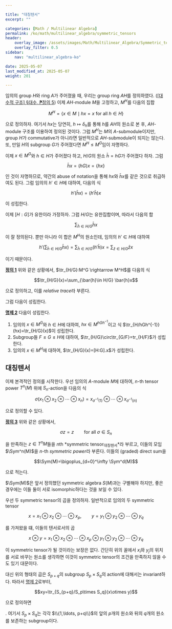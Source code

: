 ```yaml
---

title: "대칭텐서"
excerpt: ""

categories: [Math / Multilinear Algebra]
permalink: /ko/math/multilinear_algebra/symmetric_tensors
header:
    overlay_image: /assets/images/Math/Multilinear_Algebra/Symmetric_tensors.png
    overlay_filter: 0.5
sidebar: 
    nav: "multilinear_algebra-ko"

date: 2025-05-07
last_modified_at: 2025-05-07
weight: 201

---
```



임의의 group $H$와 ring $A$가 주어졌을 때, 우리는 group ring $AH$를 정의하였다. ([\[대수적 구조\] §대수, ⁋정의 5](/ko/math/algebraic_structures/algebras#def5)) 이제 $AH$-module $M$을 고정하고, $M^H$를 다음의 집합

$$M^H=\left\{x\in M\mid \text{$hx=x$ for all $h\in H$}\right\}$$

으로 정의하자. 여기서 $hx$는 당연히, $h\mapsto \delta_h$를 통해 $h$를 $AH$의 원소로 본 후, $AH$-module 구조를 이용하여 정의된 것이다. 그럼 $M^H$는 $M$의 $A$-submodule이지만, group $H$가 commutative가 아니라면 일반적으로 $AH$-submodule이 되지는 않는다. 또, 만일 $H$의 subgroup $G$가  주어졌다면 $M^H\leq M^G$임이 자명하다. 

이제 $x\in M^G$와 $h\in H$가 주어졌다 하고, $H/G$의 원소 $\bar{h}=hG$가 주어졌다 하자. 그럼 

$$\bar{h}x=(hG)x=\left\{hx\right\}$$

인 것이 자명하므로, 약간의 abuse of notation을 통해 $hx$와 $\bar{h}x$를 같은 것으로 취급하여도 된다. 그럼 임의의 $h'\in H$에 대하여, 다음의 식

$$h'(\bar{h}x)=(h'\bar{h})x$$

이 성립한다. 

이제 $[H:G]$가 유한이라 가정하자. 그럼 $H/G$는 유한집합이며, 따라서 다음의 합

$$\sum_{\bar{h}\in H/G}\bar{h}x$$

이 잘 정의된다. 뿐만 아니라 이 합은 $M^H$의 원소인데, 임의의 $h'\in H$에 대하여 

$$h'\left( \sum_{\bar{h}\in H/G}\bar{h}x\right)=\sum_{\bar{h}\in H/G}(h'\bar{h})x=\sum_{\bar{z}\in H/G}\bar{z}x$$

이기 때문이다. 

<div class="definition" markdown="1">

<ins id="def1">**정의 1**</ins> 위와 같은 상황에서, $\tr_{H/G}:M^G \rightarrow M^H$를 다음의 식

$$\tr_{H/G}(x)=\sum_{\bar{h}\in H/G} \bar{h}x$$

으로 정의하고, 이를 *relative trace*라 부른다. 

</div>

그럼 다음이 성립한다. 

<div class="proposition" markdown="1">

<ins id="prop2">**명제 2**</ins> 다음이 성립한다.

1. 임의의 $x\in M^G$와 $h\in H$에 대하여, $hx\in M^{hGh^{-1}}$이고 식 $\tr_{H/hGh^{-1}}(hx)=\tr_{H/G}(x)$이 성립한다. 
2. Subgroup들 $F\leq G\leq H$에 대하여, $\tr_{H/G}\circ\tr_{G/F}=tr_{H/F}$가 성립한다. 
3. 임의의 $x\in M^H$에 대하여, $\tr_{H/G}(x)=[H:G].x$가 성립한다. 

</div>

## 대칭텐서

이제 본격적인 정의를 시작한다. 우선 임의의 $A$-module $M$에 대하여, $n$-th tensor power $T^n(M)$ 위에 $S_n$-action을 다음의 식

$$\sigma(x_1\otimes x_2\otimes \cdots \otimes x_n)=x_{\sigma^{-1}(1)}\otimes \cdots \otimes x_{\sigma^{-1}(n)}$$

으로 정의할 수 있다. 

<div class="definition" markdown="1">

<ins id="def3">**정의 3**</ins> 위와 같은 상황에서, 

$$\sigma z=z\qquad\text{for all $\sigma\in S_n$}$$

을 만족하는 $z\in T^nM$들을 $n$th *symmetric tensor<sub>대칭텐서</sub>*라 부르고, 이들의 모임 $\Sym^n(M)$을 $n$-th *symmetric power*라 부른다. 이들의 (graded) direct sum을

$$\Sym(M)=\bigoplus_{d=0}^\infty \Sym^d(M)$$

으로 적는다. 

</div>

$\Sym(M)$은 앞서 정의했던 symmetric algebra $S(M)$과는 구별해야 하지만, 좋은 경우에는 이들 둘이 서로 isomorphic하다는 것을 보일 수 있다. 

우선 두 symmetric tensor의 곱을 정의하자. 일반적으로 임의의 두 symmetric tensor

$$x=x_1\otimes x_2\otimes \cdots \otimes x_p,\qquad y=y_1\otimes y_2\otimes \cdots \otimes y_q$$

를 가져왔을 떄, 이들의 텐서로서의 곱

$$x\otimes y=x_1\otimes x_2\otimes \cdots \otimes x_p\otimes y_1\otimes y_2\otimes \cdots \otimes y_q$$

이 symmetric tensor가 될 것이라는 보장은 없다. 간단히 위의 꼴에서 $x_i$와 $y_j$의 위치를 서로 바꾸는 원소를 생각하면 이것이 symmetric tensor의 조건을 만족하지 않을 수도 있기 대문이다. 

대신 위의 형태의 곱은 $S_{p+q}$의 subgroup $S_p\times S_q$의 action에 대해서는 invariant하다. 따라서 [명제 2](#prop2)로부터, 

$$xy=\tr_{S_{p+q}/S_p\times S_q}(x\otimes y)$$

으로 정의하면 

. 여기서 $S_p\times S_q$는 각각 $\\{1,\ldots, p+q\\}$의 앞의 $p$개의 원소와 뒤의 $q$개의 원소를 보존하는 subgroup이다. 